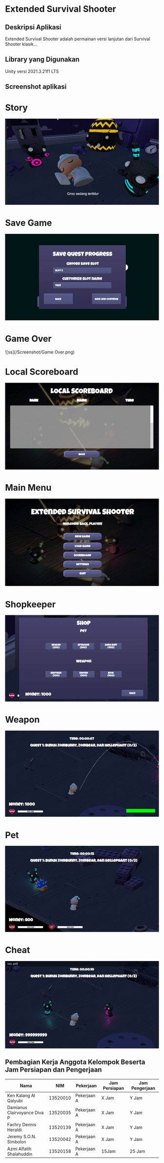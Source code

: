 # Extended Survival Shooter

## Deskripsi Aplikasi

Extended Survival Shooter adalah permainan versi lanjutan dari Survival Shooter klasik...

## Library yang Digunakan

Unity versi 2021.3.21f1 LTS

## Screenshot aplikasi

# Story
![ss](/Screenshot/Story.png)

# Save Game
![ss](/Screenshot/Save.png)

# Game Over
![ss](/Screenshot/Game Over.png)

# Local Scoreboard
![ss](/Screenshot/ScoreBoard.png)

# Main Menu
![ss](/Screenshot/Menu.png)

# Shopkeeper
![ss](/Screenshot/Shop.png)

# Weapon
![ss](/Screenshot/Weapon.png)

# Pet
![ss](/Screenshot/Pet.png)

# Cheat
![ss](/Screenshot/Cheat.png)

## Pembagian Kerja Anggota Kelompok Beserta Jam Persiapan dan Pengerjaan

| Nama                         | NIM      | Pekerjaan   | Jam Persiapan | Jam Pengerjaan |
| ---------------------------- | -------- | ----------- | ------------- | -------------- |
| Ken Kalang Al Qalyubi        | 13520010 | Pekerjaan A | X Jam         | Y Jam          |
| Damianus Clairvoyance Diva P | 13520035 | Pekerjaan A | X Jam         | Y Jam          |
| Fachry Dennis Heraldi        | 13520139 | Pekerjaan A | X Jam         | Y Jam          |
| Jeremy S.O.N. Simbolon       | 13520042 | Pekerjaan A | X Jam         | Y Jam          |
| Azmi Alfatih Shalahuddin     | 13520158 | Pekerjaan A | 15Jam         | 25 Jam          |
